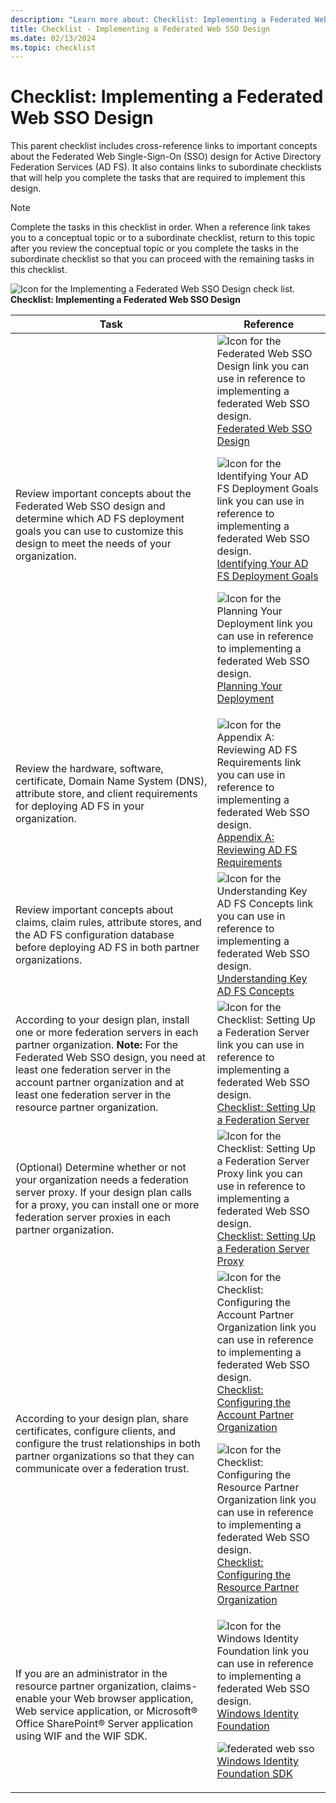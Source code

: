 ```yaml
---
description: "Learn more about: Checklist: Implementing a Federated Web SSO Design"
title: Checklist - Implementing a Federated Web SSO Design
ms.date: 02/13/2024
ms.topic: checklist
---
```


# Checklist: Implementing a Federated Web SSO Design

This parent checklist includes cross\-reference links to important concepts about the Federated Web Single\-Sign\-On \(SSO\) design for Active Directory Federation Services \(AD FS\). It also contains links to subordinate checklists that will help you complete the tasks that are required to implement this design.

> [!NOTE]
> Complete the tasks in this checklist in order. When a reference link takes you to a conceptual topic or to a subordinate checklist, return to this topic after you review the conceptual topic or you complete the tasks in the subordinate checklist so that you can proceed with the remaining tasks in this checklist.

![Icon for the Implementing a Federated Web SSO Design check list.](media/2b05dce3-938f-4168-9b8f-1f4398cbdb9b.gif)**Checklist: Implementing a Federated Web SSO Design**

|Task|Reference|
|--------|-------------|
|Review important concepts about the Federated Web SSO design and determine which AD FS deployment goals you can use to customize this design to meet the needs of your organization.|![Icon for the Federated Web SSO Design link you can use in reference to implementing a federated Web SSO design.](media/faa393df-4856-4431-9eda-4f4e5be72a90.gif)[Federated Web SSO Design](/previous-versions/windows/it-pro/windows-server-2012-R2-and-2012/dd807050(v=ws.11))<p>![Icon for the Identifying Your AD FS Deployment Goals link you can use in reference to implementing a federated Web SSO design.](media/faa393df-4856-4431-9eda-4f4e5be72a90.gif)[Identifying Your AD FS Deployment Goals](../design/identifying-your-ad-fs-deployment-goals.md)<p>![Icon for the Planning Your Deployment link you can use in reference to implementing a federated Web SSO design.](media/faa393df-4856-4431-9eda-4f4e5be72a90.gif)[Planning Your Deployment](../design/planning-your-deployment.md)|
|Review the hardware, software, certificate, Domain Name System \(DNS\), attribute store, and client requirements for deploying AD FS in your organization.|![Icon for the Appendix A: Reviewing AD FS Requirements link you can use in reference to implementing a federated Web SSO design.](media/faa393df-4856-4431-9eda-4f4e5be72a90.gif)[Appendix A: Reviewing AD FS Requirements](/previous-versions/windows/it-pro/windows-server-2012-R2-and-2012/ff678034(v=ws.11))|
|Review important concepts about claims, claim rules, attribute stores, and the AD FS configuration database before deploying AD FS in both partner organizations.|![Icon for the Understanding Key AD FS Concepts link you can use in reference to implementing a federated Web SSO design.](media/faa393df-4856-4431-9eda-4f4e5be72a90.gif)[Understanding Key AD FS Concepts](../../ad-fs/technical-reference/Understanding-Key-AD-FS-Concepts.md)|
|According to your design plan, install one or more federation servers in each partner organization. **Note:** For the Federated Web SSO design, you need at least one federation server in the account partner organization and at least one federation server in the resource partner organization.|![Icon for the Checklist: Setting Up a Federation Server link you can use in reference to implementing a federated Web SSO design.](media/bc6cea1a-1c6c-4124-8c8f-1df5adfe8c88.gif)[Checklist: Setting Up a Federation Server](Checklist--Setting-Up-a-Federation-Server.md)|
|\(Optional\) Determine whether or not your organization needs a federation server proxy. If your design plan calls for a proxy, you can install one or more federation server proxies in each partner organization.|![Icon for the Checklist: Setting Up a Federation Server Proxy link you can use in reference to implementing a federated Web SSO design.](media/bc6cea1a-1c6c-4124-8c8f-1df5adfe8c88.gif)[Checklist: Setting Up a Federation Server Proxy](Checklist--Setting-Up-a-Federation-Server-Proxy.md)|
|According to your design plan, share certificates, configure clients, and configure the trust relationships in both partner organizations so that they can communicate over a federation trust.|![Icon for the Checklist: Configuring the Account Partner Organization link you can use in reference to implementing a federated Web SSO design.](media/bc6cea1a-1c6c-4124-8c8f-1df5adfe8c88.gif)[Checklist: Configuring the Account Partner Organization](Checklist--Configuring-the-Account-Partner-Organization.md)<p>![Icon for the Checklist: Configuring the Resource Partner Organization link you can use in reference to implementing a federated Web SSO design.](media/bc6cea1a-1c6c-4124-8c8f-1df5adfe8c88.gif)[Checklist: Configuring the Resource Partner Organization](Checklist--Configuring-the-Resource-Partner-Organization.md)|
|If you are an administrator in the resource partner organization, claims\-enable your Web browser application, Web service application, or Microsoft&reg; Office SharePoint&reg; Server application using WIF and the WIF SDK.|![Icon for the Windows Identity Foundation link you can use in reference to implementing a federated Web SSO design.](media/faa393df-4856-4431-9eda-4f4e5be72a90.gif)[Windows Identity Foundation](/previous-versions/troubleshoot/dotnet/framework/windows-identity-foundation)<p>![federated web sso](media/faa393df-4856-4431-9eda-4f4e5be72a90.gif)[Windows Identity Foundation SDK](/previous-versions/troubleshoot/dotnet/framework/windows-identity-foundation)|
